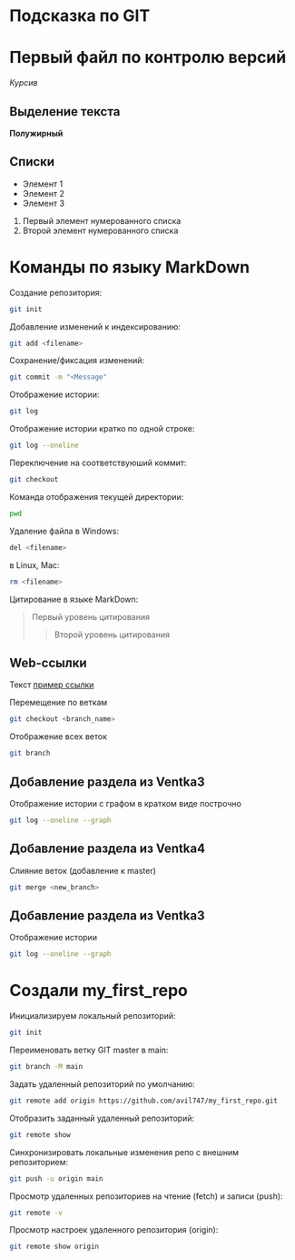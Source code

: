 # Подсказка по GIT

# Первый файл по контролю версий

*Курсив*

## Выделение текста

**Полужирный**

## Списки

* Элемент 1
* Элемент 2
* Элемент 3

1. Первый элемент нумерованного списка
2. Второй элемент нумерованного списка

# Команды по языку MarkDown

Создание репозитория:
```sh
git init
```
Добавление изменений к индексированию:
```sh
git add <filename>
```
Сохранение/фиксация изменений:
```sh
git commit -m "<Message"
```
Отображение истории:
```sh
git log
```
Отображение истории кратко по одной строке:
```sh
git log --oneline
```
Переключение на соответствуюший коммит:
```sh
git checkout
```

Команда отображения текущей директории:
```sh
pwd
```

Удаление файла в Windows:
```sh
del <filename>
```
в Linux, Mac:
```sh
rm <filename>
```

Цитирование в языке MarkDown:
> Первый уровень цитирования
>> Второй уровень цитирования

## Web-ссылки
Текст [пример ссылки](https://example.com "Всплывающая подсказка")

Перемещение по веткам
```sh
git checkout <branch_name>
```

Отображение всех веток
```sh
git branch
```
## Добавление раздела из Ventka3
Отображение истории с графом в кратком виде построчно
```sh
git log --oneline --graph
```

## Добавление раздела из Ventka4
Слияние веток (добавление к master)
```sh
git merge <new_branch>
```

## Добавление раздела из Ventka3
Отображение истории
```sh
git log --oneline --graph
```

# Создали my_first_repo
Инициализируем локальный репозиторий:
```sh
git init
```
Переименовать ветку GIT master в main:
```sh
git branch -M main
```
Задать удаленный репозиторий по умолчанию:
```sh
git remote add origin https://github.com/avil747/my_first_repo.git
```
Отобразить заданный удаленный репозиторий:
```sh
git remote show
```
Синхронизировать локальные изменения репо с внешним репозиторием:
```sh
git push -u origin main
```
Просмотр удаленных репозиториев на чтение (fetch) и записи (push):
```sh
git remote -v
```
Просмотр настроек удаленного репозитория (origin):
```sh
git remote show origin
```


